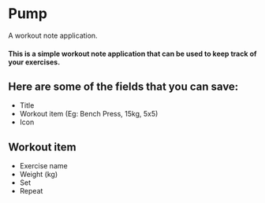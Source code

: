 # Pump
A workout note application.
#### This is a simple workout note application that can be used to keep track of your exercises.

## Here are some of the fields that you can save:
- Title
- Workout item (Eg: Bench Press, 15kg, 5x5)
- Icon

## Workout item
- Exercise name
- Weight (kg)
- Set
- Repeat